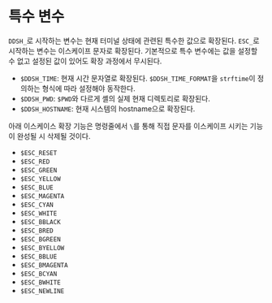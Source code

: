 # 특수 변수

`DDSH_`로 시작하는 변수는 현재 터미널 상태에 관련된 특수한 값으로 확장된다. `ESC_`로 시작하는 변수는 이스케이프 문자로 확장된다. 기본적으로 특수 변수에는 값을 설정할 수 없고 설정된 값이 있어도 확장 과정에서 무시된다.

- `$DDSH_TIME`: 현재 시간 문자열로 확장된다. `$DDSH_TIME_FORMAT`을 `strftime`이 정의하는 형식에 따라 설정해야 동작한다.
- `$DDSH_PWD`: `$PWD`와 다르게 셸의 실제 현재 디렉토리로 확장된다.
- `$DDSH_HOSTNAME`: 현재 시스템의 hostname으로 확장된다.

아래 이스케이스 확장 기능은 명령줄에서 `\`를 통해 직접 문자를 이스케이프 시키는 기능이 완성될 시 삭제될 것이다.

- `$ESC_RESET`
- `$ESC_RED`
- `$ESC_GREEN`
- `$ESC_YELLOW`
- `$ESC_BLUE`
- `$ESC_MAGENTA`
- `$ESC_CYAN`
- `$ESC_WHITE`
- `$ESC_BBLACK`
- `$ESC_BRED`
- `$ESC_BGREEN`
- `$ESC_BYELLOW`
- `$ESC_BBLUE`
- `$ESC_BMAGENTA`
- `$ESC_BCYAN`
- `$ESC_BWHITE`
- `$ESC_NEWLINE`
